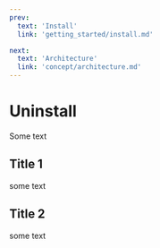 ```yaml
---
prev:
  text: 'Install'
  link: 'getting_started/install.md'

next:
  text: 'Architecture'
  link: 'concept/architecture.md'
---
```


# Uninstall

Some text

## Title 1

some text

## Title 2

some text
